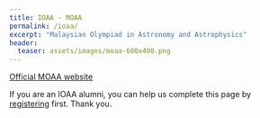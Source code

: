 ```yaml
---
title: IOAA - MOAA
permalink: /ioaa/
excerpt: "Malaysian Olympiad in Astronomy and Astrophysics"
header:
  teaser: assets/images/moaa-600x400.png
---
```


[Official MOAA website](https://moaa.starfinder.org.my/)

If you are an IOAA alumni, you can help us complete this page by [registering](/alumni) first. Thank you.